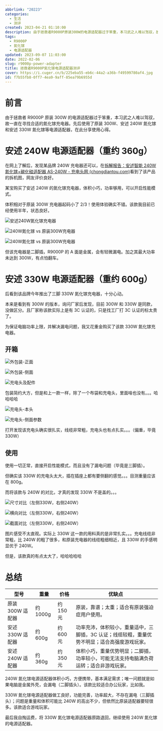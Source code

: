 ```yaml
---
abbrlink: "20223"
categories:
  - 生活
  - 测评
created: 2023-04-21 01:10:00
description: 由于拯救者R9000P原装300W的电源适配器过于笨重，本习武之人难以驾驭，故一直在寻找合适的氮化镓充电器。先后使用了原装300W、安述240W氮化镓和安述330W氮化镓等电源适配器，在此分享使用心得。
tags:
  - R9000P
  - 氮化镓
  - 电源适配器
updated: 2023-09-07 11:03:00
date: 2022-02-06
slug: r9000p-power-adapter
title: 拯救者R9000P氮化镓电源适配器测评
cover: https://i.cuger.cn/b/225eba55-eb6c-44a2-a36b-f49599780af4.jpg
id: f7b55fb8-0ff7-4ea9-9aff-85ea79b6955d
---
```


# 前言

由于拯救者 R9000P 原装 300W 的电源适配器过于笨重，本习武之人难以驾驭，故一直在寻找合适的氮化镓充电器。先后使用了原装 300W、安述 240W 氮化镓和安述 330W 氮化镓等电源适配器，在此分享使用心得。

# 安述 240W 电源适配器（重约 360g）

在网上了解后，发现某品牌 240W 充电器还可以，在[拆解报告：安述智能 240W 氮化镓+碳化硅适配器 AS-240W - 充电头网 (chongdiantou.com)](https://www.chongdiantou.com/archives/96479.html)看到了该产品的拆机图，网友评价良好。

某宝购买了安述 240W 的氮化镓充电器，体积小巧，功率够用，可以开启性能模式。

体积相对于原装 300W 充电器起码小了 2/3！使用体验确实不错。该款我目前已经使用半年，状态良好。

![安述240W氮化镓充电器](https://i.cuger.cn/b/449e6c1b-9c9a-46b7-ae0c-890580ab06bd.png)

![240W氮化镓 vs 原装300W充电器](https://i.cuger.cn/b/1647867639190-6c6edd76a82a8a5c59cc28069fbf4d49.jpg)

![240W氮化镓 vs 原装300W充电器](https://i.cuger.cn/b/1647867701714-e7aa9e396d5a1affc86a534b6a403816.jpg)

但该充电器是二脚插，R9000P 的 A 面是金属，会有轻微漏电。加之其最大功率未达到 300W，有点怕翻车。

# 安述 330W 电源适配器（重约 600g）

后看到该品牌今年推出了三脚 330W 氮化镓充电器，十分心动。

本来是看到有 300W 的版本，询问厂家后发现，目前 300W 和 330W 是同款，没做区分。且厂家称该款实际上是有 3C 认证的，只是找工厂打 3C 认证的标太贵了。

为保证电脑功率上限，并解决漏电问题，我又花重金购买了该款 330W 氮化镓充电器。

## 开箱

![外包装-正面](https://i.cuger.cn/b/1647867755624-37008a9366c039067b4c14bfb969736a.jpg)

![外包装-侧面](https://i.cuger.cn/b/1647867759348-d5df0c513c4853809aaccd8b82a536cf.jpg)

![充电头及配件](https://i.cuger.cn/b/1647867777763-68440e30f1c7527ba3dcc56ab07aa636.jpg)

包装简约大方，但是和上一款一样，除了一个布袋和充电头，里面啥也没有。。。哈哈哈哈

![充电头-本头](https://i.cuger.cn/b/1647867780404-3f14dc113685404c5095fb6f9f8f8e4a.jpg)

![充电头-侧面参数](https://i.cuger.cn/b/1647867783840-87f763cfd4cd6273eda20fbfa9e67584.jpg)

打开发现该充电头确实很扎实，线缆非常粗，充电头也有点扎实。。。（偏重，毕竟 330W）

## 使用

使用一切正常，直接开启性能模式，而且没有了漏电问题（毕竟是三脚插）。

但确实该 330W 的充电头太大，插在插座上都有要侧翻的感觉。。。目测重量应该在 800g。

而将该款与 240W 的对比，才真的发现 330W 不是盖的。。。

![尺寸对比（左侧330W，右侧240W）](https://i.cuger.cn/b/1647867787024-d502af7c0d6d73f18575ed51daf5555b.jpg)

![横向对比（左侧330W，右侧240W）](https://i.cuger.cn/b/1647867789017-9093ddcaae8fb5b0b8052d6dbb5f4f95.jpg)

![截面对比（左侧330W，右侧240W）](https://i.cuger.cn/b/91c84c32-75e3-4187-ab2c-1b7d7165e082.jpg)

图片感受不太直观。实际上 330W 这一款的用料真的是非常扎实。。。充电线缆非常粗，比 240W 的粗了很多，和原装充电器的线缆粗细相近，且 330W 的手感明显优于 240W。

但是，该款真的有点太大了，哈哈哈哈哈

# 总结

| 型号             | 重量     | 价格      | 优缺点                                                                                        |
| ---------------- | -------- | --------- | --------------------------------------------------------------------------------------------- |
| 原装 300W 适配器 | 约 1000g | 约 150 元 | 原装，靠谱；太重；适合有原装强迫症用户使用。                                                  |
| 安述 330W 适配器 | 约 600g  | 约 600 元 | 功率充沛，体积较小，重量适中，三脚插，3C 认证；线缆较粗，重量优势不明显；适合高强度游戏玩家。 |
| 安述 240W 适配器 | 约 360g  | 约 350 元 | 体积小巧，重量优势明显；二脚插，功率较小，可能无法支持电脑满负荷运转；适合非游戏玩家。        |

240W 氮化镓电源适配器体积小巧，方便携带，基本满足需求；唯一问题就是如果电脑是金属外壳，会漏电（二脚插头）。该款比较适合办公玩家，比如我。

330W 氮化镓电源适配器做工良好，功能完善，功率超大，不存在漏电（三脚插头）；问题是重量和体积可能比 240W 的高出不少，但依然比原装适配器要轻很多。该款适合游戏玩家。

最后我自掏运费，将 330W 氮化镓电源适配器原路退回，继续使用 240W 氮化镓的电源适配器。
